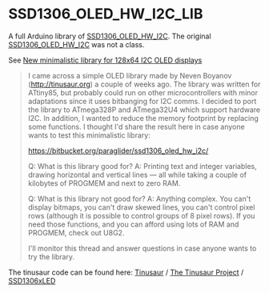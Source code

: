 # SSD1306_OLED_HW_I2C_LIB
A full Arduino library of [SSD1306_OLED_HW_I2C](https://bitbucket.org/paraglider/ssd1306_oled_hw_i2c/). The original [SSD1306_OLED_HW_I2C](https://bitbucket.org/paraglider/ssd1306_oled_hw_i2c/) was not a class. 

See [New minimalistic library for 128x64 I2C OLED displays](https://www.reddit.com/r/arduino/comments/63ic5y/new_minimalistic_library_for_128x64_i2c_oled/)

> I came across a simple OLED library made by Neven Boyanov (http://tinusaur.org) a couple of weeks ago. The library was written for ATtiny85, but probably could run on other microcontrollers with minor adaptations since it uses bitbanging for I2C comms. I decided to port the library to ATmega328P and ATmega32U4 which support hardware I2C. In addition, I wanted to reduce the memory footprint by replacing some functions. I thought I'd share the result here in case anyone wants to test this minimalistic library:
> 
> https://bitbucket.org/paraglider/ssd1306_oled_hw_i2c/
> 
> Q: What is this library good for? A: Printing text and integer variables, drawing horizontal and vertical lines — all while taking a couple of kilobytes of PROGMEM and next to zero RAM.
> 
> Q: What is this library not good for? A: Anything complex. You can't display bitmaps, you can't draw skewed lines, you can't control pixel rows (although it is possible to control groups of 8 pixel rows). If you need those functions, and you can afford using lots of RAM and PROGMEM, check out U8G2.
> 
> I'll monitor this thread and answer questions in case anyone wants to try the library.

The tinusaur code can be found here: [Tinusaur](https://bitbucket.org/tinusaur/) / [The Tinusaur Project](https://bitbucket.org/account/user/tinusaur/projects/TINUSAUR) / [SSD1306xLED](https://bitbucket.org/tinusaur/ssd1306xled)

